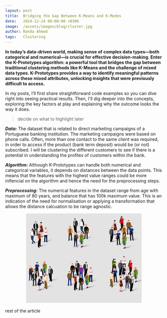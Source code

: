 ```yaml
---
layout: post
title:  Bridging the Gap Between K-Means and K-Modes
date:   2024-12-24 08:00:00 +0300
image:  /assets/images/blog/cluster.jpg
author: Randa Ahmed
tags:   Clustering
---
```


**In today’s data-driven world, making sense of complex data types—both categorical and numerical—is crucial for effective decision-making. Enter the K-Prototypes algorithm: a powerful tool that bridges the gap between traditional clustering methods like K-Means and the challenge of mixed data types. K-Prototypes provides a way to identify meaningful patterns across these mixed attributes, unlocking insights that were previously difficult to access.**

In my posts, I’ll first share straightforward code examples so you can dive right into seeing practical results. Then, I'll dig deeper into the concepts, exploring the key factors at play and explaining why the outcome looks the way it does. 

> decide on what to highlight later 

***Data:*** The dataset that is related to direct marketing campaigns of a Portuguese banking institution. The marketing campaigns were based on phone calls. Often, more than one contact to the same client was required, in order to access if the product (bank term deposit) would be (or not) subscribed. I will be clustering the different customers to see if there is a potential in understanding the profiles of customers within the bank.

***Algorithm:*** Although K-Prototypes can handle both numerical and categorical variables, it depends on distances between the data points. This means that the features with the highest value ranges could be more inflencial on the algorithm and hence the need for the preprocessing steps.

***Preprocessing:*** The numerical features in the dataset range from age with maximum of 80 years, and balance that has 100k maximum value. This is an indication of the need for normalisation or applying a transformation that allows the distance calcuation to be range agnostic.  

<p style="text-align: center;">
  <img src="/assets/images/blog/cluster.jpg" alt="Additional image description">
</p>

rest of the article 